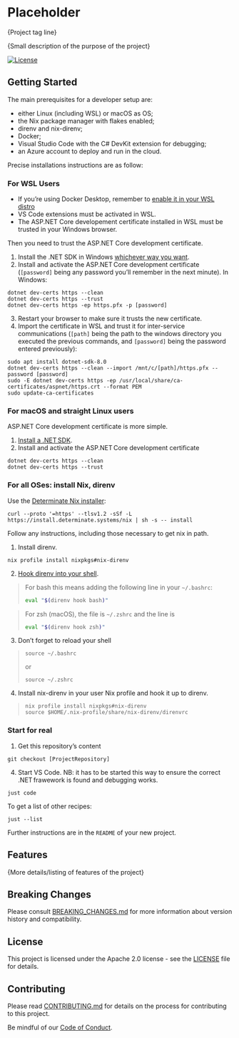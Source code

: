 # Placeholder

{Project tag line}

{Small description of the purpose of the project}

[![License](https://img.shields.io/badge/License-Apache%202.0-blue.svg)](LICENSE)

## Getting Started

The main prerequisites for a developer setup are:
- either Linux (including WSL) or macOS as OS;
- the Nix package manager with flakes enabled;
- direnv and nix-direnv;
- Docker;
- Visual Studio Code with the C# DevKit extension for debugging;
- an Azure account to deploy and run in the cloud.

Precise installations instructions are as follow:

### For WSL Users
- If you’re using Docker Desktop, remember to [enable it in your WSL distro](https://docs.docker.com/desktop/wsl/#enabling-docker-support-in-wsl-2-distros)
- VS Code extensions must be activated in WSL.
- The ASP.NET Core developement certificate installed in WSL must be trusted in your Windows browser.

Then you need to trust the ASP.NET Core development certificate.

1. Install the .NET SDK in Windows [whichever way you want](https://learn.microsoft.com/en-us/dotnet/core/install/windows).
1. Install and activate the ASP.NET Core development certificate (`[password]` being any password you’ll remember in the next minute). In Windows:
```console
dotnet dev-certs https --clean
dotnet dev-certs https --trust
dotnet dev-certs https -ep https.pfx -p [password]
```
3. Restart your browser to make sure it trusts the new certificate.
3. Import the certificate in WSL and trust it for inter-service communications (`[path]` being the path to the windows directory you executed the previous commands, and `[password]` being the password entered previously):
```console
sudo apt install dotnet-sdk-8.0
dotnet dev-certs https --clean --import /mnt/c/[path]/https.pfx --password [password]
sudo -E dotnet dev-certs https -ep /usr/local/share/ca-certificates/aspnet/https.crt --format PEM
sudo update-ca-certificates
```

### For macOS and straight Linux users

ASP.NET Core development certificate is more simple.

1. [Install a .NET SDK](https://learn.microsoft.com/en-us/dotnet/core/install/).
2. Install and activate the ASP.NET Core development certificate
```console
dotnet dev-certs https --clean
dotnet dev-certs https --trust
```

### For all OSes: install Nix, direnv

Use the [Determinate Nix installer](https://github.com/DeterminateSystems/nix-installer):
```console
curl --proto '=https' --tlsv1.2 -sSf -L https://install.determinate.systems/nix | sh -s -- install
```

Follow any instructions, including those necessary to get nix in path.

1. Install direnv.
```console
nix profile install nixpkgs#nix-direnv
```
2. [Hook direnv into your shell](https://direnv.net/docs/hook.html).

> For bash this means adding the following line in your `~/.bashrc`:
> ```bash
> eval "$(direnv hook bash)"
> ```

> For zsh (macOS), the file is `~/.zshrc` and the line is
> ```zsh
> eval "$(direnv hook zsh)"
> ```

3. Don’t forget to reload your shell
> ```console
> source ~/.bashrc
> ```
> 
> or
> ```console
> source ~/.zshrc
> ```

4. Install nix-direnv in your user Nix profile and hook it up to direnv.
> ```console
> nix profile install nixpkgs#nix-direnv
> source $HOME/.nix-profile/share/nix-direnv/direnvrc
> ```

### Start for real

1. Get this repository’s content
```console
git checkout [ProjectRepository]
```

4. Start VS Code. NB: it has to be started this way to ensure the correct .NET frawework is found and debugging works.
```console
just code
```

To get a list of other recipes:
```console
just --list
```

Further instructions are in the `README` of your new project.

## Features

{More details/listing of features of the project}

## Breaking Changes

Please consult [BREAKING_CHANGES.md](BREAKING_CHANGES.md) for more information about version
history and compatibility.

## License

This project is licensed under the Apache 2.0 license - see the
[LICENSE](LICENSE) file for details.

## Contributing

Please read [CONTRIBUTING.md](CONTRIBUTING.md) for details on the process for
contributing to this project.

Be mindful of our [Code of Conduct](CODE_OF_CONDUCT.md).
